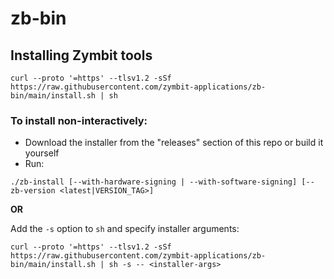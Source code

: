 # zb-bin


## Installing Zymbit tools
```
curl --proto '=https' --tlsv1.2 -sSf https://raw.githubusercontent.com/zymbit-applications/zb-bin/main/install.sh | sh
```

### To install non-interactively:

- Download the installer from the "releases" section of this repo or build it yourself
- Run:
```
./zb-install [--with-hardware-signing | --with-software-signing] [--zb-version <latest|VERSION_TAG>]
```

**OR**

Add the `-s` option to `sh` and specify installer arguments:
```
curl --proto '=https' --tlsv1.2 -sSf https://raw.githubusercontent.com/zymbit-applications/zb-bin/main/install.sh | sh -s -- <installer-args>
```
